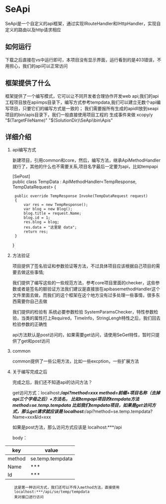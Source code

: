 # SeApi

SeApi是一个自定义的api框架，通过实现IRouteHandler和IHttpHandler，实现自定义的路由以及http请求相应

## 如何运行

下载之后直接在vs中运行即可，本项目没有显示界面，运行看到的是403错误，不用担心，我们的api可以正常访问

## 框架提供了什么

框架提供了一个编写模式，它可以让不同开发者合理协作开发web api;我们的api工程项目放在apiimps目录下，编写方式参考tempdata,我们可以建立无数个api编写项目，只要它们的编写方式是一致的；
我们需要报所有生成的apidll放到seapi项目的bin/apis目录下，我们一般直接使用项目工程的 生成事件来做 xcopy/y "$(TargetFileName)" "$(SolutionDir)\SeApi\bin\Apis\"


## 详细介绍

1. api编写方式

    新建项目，引用common和core，然后，编写方法，继承ApiMethodHandler就行了，其他的什么也不需要关系,项目名字最后一定要为api，比如tempapi

    [SePost]    
    public class TempData : ApiMethodHandler<TempResponse, TempDataRequest>
    {

        public override TempResponse Invoke(TempDataRequest request)
        {
            var res = new TempResponse();
            var blog = new Blog();
            blog.title = request.Name;
            blog.id = 1;
            res.blog = blog;
            res.data = "这里是 data";
            return res;
        }
    }

2. 方法验证

    项目提供了签名验证和参数验证等方法，不过具体项目应该根据自己项目的需要去做这些事情;

    我们提供了编写这些的一些规范方法，参考core项目里面的checker，这些参数或者是签名的额验证方法我们建议是直接放在apibasemethodHandler这个文件里面去做，而我们的这个框架在这个地方没有过多处理一些事情，很多东西需要你自己去做
    
    我们提供的检验有 系统必要参数检验  SystemParamsChecker，特性参数检验，当类的属性打上Required，TimeInfo，StringLengh特性之后，我们回去检验参数的正确性

    api方法默认是post访问的，如果需要get访问，请使用SeGet特性，暂时只提供了get和post访问

3. common

    common提供了一些公用方法，比如一些excption，一些扩展方法

4. 关于编写完成之后

    完成之后，我们还不知道api的访问方法？

    get访问方式：localhost:***/api?method=xxx
    method=前缀+项目名称（去掉api三个字母之后）+方法名，
    比如tempapi项目的tempdata方法
    method=se.temp.tempdata
    比如我们tempdata项目，如果是get访问方式，那么get请求就应该是
    localhost:***/api?method=se.temp.tempdata?Name=xxx&Id=xxx

    如果是post方法，那么访问方式应该是
    localhost:***/api

    body：

| key  | value|
| ------------- | ------------- |
| method  | se.temp.tempdata  |
|  Name  | ***  |
|  Id  | ***  |

        这是第一种访问方式，我们还可以不传入method方法，直接使用
        localhost:***/api/se/temp/tempdata
        来对接口进行访问

    

